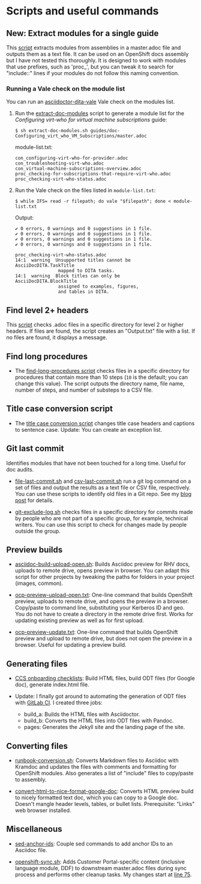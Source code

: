 # Scripts and useful commands

## New: Extract modules for a single guide

This [script](extract-doc-modules.sh) extracts modules from assemblies in a master.adoc file and outputs them as a text file. It can be used on an OpenShift docs assembly but I have not tested this thoroughly. It is designed to work with modules that use prefixes, such as 'proc_', but you can tweak it to search for "include::" lines if your modules do not follow this naming convention.

### Running a Vale check on the module list

You can run an [asciidoctor-dita-vale](https://github.com/jhradilek/asciidoctor-dita-vale) Vale check on the modules list.

1. Run the [extract-doc-modules](extract-doc-modules.sh) script to generate a module list for the _Configuring virt-who for virtual machine subscriptions_ guide:

      ````
      $ sh extract-doc-modules.sh guides/doc-Configuring_virt_who_VM_Subscriptions/master.adoc
      ````

      module-list.txt:

      ````
      con_configuring-virt-who-for-provider.adoc
      con_troubleshooting-virt-who.adoc
      con_virtual-machine-subscriptions-overview.adoc
      proc_checking-for-subscriptions-that-require-virt-who.adoc
      proc_checking-virt-who-status.adoc
      ````

2. Run the Vale check on the files listed in `module-list.txt`:

      ````
      $ while IFS= read -r filepath; do vale "$filepath"; done < module-list.txt
      ````

      Output:
      ````
      ✔ 0 errors, 0 warnings and 0 suggestions in 1 file.
      ✔ 0 errors, 0 warnings and 0 suggestions in 1 file.
      ✔ 0 errors, 0 warnings and 0 suggestions in 1 file.
      ✔ 0 errors, 0 warnings and 0 suggestions in 1 file.

      proc_checking-virt-who-status.adoc
      14:1  warning  Unsupported titles cannot be    AsciiDocDITA.TaskTitle
                      mapped to DITA tasks.
      14:1  warning  Block titles can only be        AsciiDocDITA.BlockTitle
                      assigned to examples, figures,
                      and tables in DITA.
      ````

## Find level 2+ headers

This [script](find-subheadings.sh) checks .adoc files in a specific directory for level 2 or higher headers. If files are found, the script creates an "Output.txt" file with a list. If no files are found, it displays a message.

## Find long procedures

- The [find-long-procedures script](find-long-procedures.sh) checks files in a specific directory for procedures that contain more than 10 steps (`10` is the default; you can change this value). The script outputs the directory name, file name, number of steps, and number of substeps to a CSV file.

## Title case conversion script

- The [title case conversion script](title-case-script/README.md) changes title case headers and captions to sentence case. Update: You can create an exception list.

## Git last commit

Identifies modules that have not been touched for a long time. Useful for doc audits.

- [file-last-commit.sh](file-last-commit.sh) and [csv-last-commit.sh](csv-last-commit.sh) run a git log command on a set of files and output the results as a text file or CSV file, respectively. You can use these scripts to identify old files in a Git repo. See my [blog post](https://source.redhat.com/groups/public/ccs/ccs_blog/script_to_identify_old_content_in_git_repositories) for details.

- [git-exclude-log.sh](git-exclude-log.sh) checks files in a specific directory for commits made by people who are not part of a specific group, for example, technical writers. You can use this script to check for changes made by people outside the group.

## Preview builds

- [asciidoc-build-upload-open.sh](asciidoc-build-upload-open.sh): Builds Asciidoc preview for RHV docs, uploads to remote drive, opens preview in browser. You can adapt this script for other projects by tweaking the paths for folders in your project (images, common).

- [ocp-preview-upload-open.txt](ocp-preview-upload-open.txt): One-line command that builds OpenShift preview, uploads to remote drive, and opens the preview in a browser. Copy/paste to command line, substituting your Kerberos ID and geo. You do not have to create a directory in the remote drive first. Works for updating existing preview as well as for first upload.

- [ocp-preview-update.txt](ocp-preview-update.txt): One-line command that builds OpenShift preview and upload to remote drive, but does not open the preview in a browser. Useful for updating a preview build.

## Generating files

- [CCS onboarding checklists](https://github.com/apinnick/scripts/tree/main/CCS%20onboarding%20checklists): Build HTML files, build ODT files (for Google doc), generate index.html file.

- Update: I finally got around to automating the generation of ODT files with [GitLab CI](CCS%20onboarding%20checklists/.gitlab-ci.yml). I created three jobs:
  - build_a: Builds the HTML files with Asciidoctor.
  - build_b: Converts the HTML files into ODT files with Pandoc.
  - pages: Generates the Jekyll site and the landing page of the site.

## Converting files

- [runbook-conversion.sh](runbook-conversion.sh): Converts Markdown files to Asciidoc with Kramdoc and updates the files with comments and formatting for OpenShift modules. Also generates a list of "include" files to copy/paste to assembly.

- [convert-html-to-nice-format-google-doc](convert-html-to-nice-format-google-doc): Converts HTML preview build to nicely formatted text doc, which you can copy to a Google doc. Doesn't mangle header levels, tables, or bullet lists. Prerequisite: "Links" web browser installed.

## Miscellaneous

- [sed-anchor-ids](sed-anchor-ids): Couple sed commands to add anchor IDs to an Asciidoc file.

- [openshift-sync.sh](openshift-sync-tweaks.sh): Adds Customer Portal-specific content (inclusive language module, DDF) to downstream master.adoc files during sync process and performs other cleanup tasks. My changes start at [line 75](https://github.com/apinnick/scripts/blob/2790321dfb1c556f147f387c6e6b844819d803ce/openshift-sync-tweaks.sh#L75).
